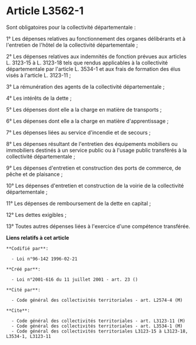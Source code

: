 # Article L3562-1

Sont obligatoires pour la collectivité départementale :

1° Les dépenses relatives au fonctionnement des organes délibérants et à l'entretien de l'hôtel de la collectivité
départementale ;

2° Les dépenses relatives aux indemnités de fonction prévues aux articles L. 3123-15 à L. 3123-18 tels que rendus applicables
à la collectivité départementale par l'article L. 3534-1 et aux frais de formation des élus visés à l'article L. 3123-11 ;

3° La rémunération des agents de la collectivité départementale ;

4° Les intérêts de la dette ;

5° Les dépenses dont elle a la charge en matière de transports ;

6° Les dépenses dont elle a la charge en matière d'apprentissage ;

7° Les dépenses liées au service d'incendie et de secours ;

8° Les dépenses résultant de l'entretien des équipements mobiliers ou immobiliers destinés à un service public ou à l'usage
public transférés à la collectivité départementale ;

9° Les dépenses d'entretien et construction des ports de commerce, de pêche et de plaisance ;

10° Les dépenses d'entretien et construction de la voirie de la collectivité départementale ;

11° Les dépenses de remboursement de la dette en capital ;

12° Les dettes exigibles ;

13° Toutes autres dépenses liées à l'exercice d'une compétence transférée.

**Liens relatifs à cet article**

	**Codifié par**:

	  - Loi n°96-142 1996-02-21

	**Créé par**:

	  - Loi n°2001-616 du 11 juillet 2001 - art. 23 ()

	**Cité par**:

	  - Code général des collectivités territoriales - art. L2574-4 (M)

	**Cite**:

	  - Code général des collectivités territoriales - art. L3123-11 (M)
	  - Code général des collectivités territoriales - art. L3534-1 (M)
	  - Code général des collectivités territoriales L3123-15 à L3123-18, L3534-1, L3123-11
